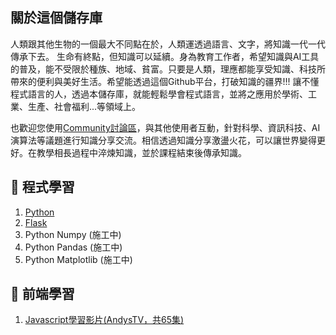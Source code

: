 ## 關於這個儲存庫
人類跟其他生物的一個最大不同點在於，人類運透過語言、文字，將知識一代一代傳承下去。 生命有終點，但知識可以延續。身為教育工作者，希望知識與AI工具的普及，能不受限於種族、地域、貧富。只要是人類，理應都能享受知識、科技所帶來的便利與美好生活。希望能透過這個Github平台，打破知識的疆界!!! 讓不懂程式語言的人，透過本儲存庫，就能輕鬆學會程式語言，並將之應用於學術、工業、生產、社會福利...等領域上。

也歡迎您使用[Community討論區](https://github.com/1101-GS4719-C/Python-Community-GS4719-C/discussions)，與其他使用者互動，針對科學、資訊科技、AI演算法等議題進行知識分享交流。相信透過知識分享激盪火花，可以讓世界變得更好。在教學相長過程中淬煉知識，並於課程結束後傳承知識。

## 📢 程式學習
1. [Python](Python)
1. [Flask](Python_Flask)
1. Python Numpy (施工中)
1. Python Pandas (施工中)
1. Python Matplotlib (施工中)


## 📢 前端學習
1. [Javascript學習影片(AndysTV，共65集)](https://www.youtube.com/watch?v=V_Oj6uuxN9o&list=PL1aVa65WLc51f75ppMNLqkOJxWY8dB0dK&ab_channel=%E5%AE%89%E8%BF%AATV%23AndysTV-%E7%A8%8B%E5%BC%8F%2C%E7%A7%91%E6%8A%80%2C%E8%BB%9F%E7%B6%B2)
